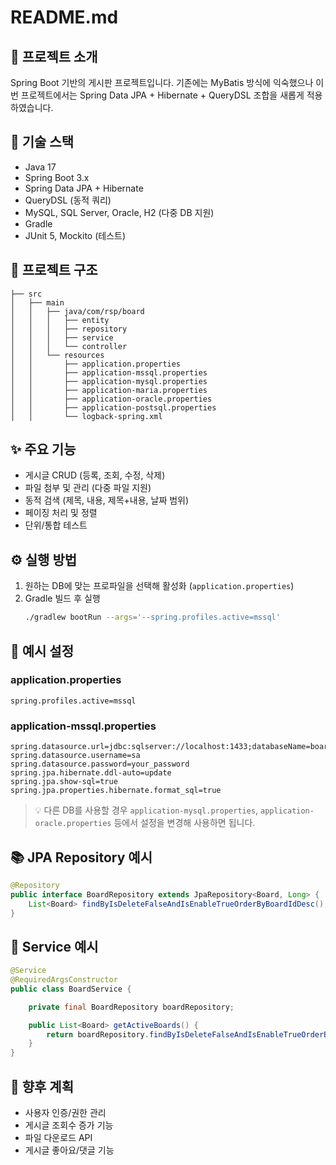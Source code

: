 # README.md

## 📘 프로젝트 소개
Spring Boot 기반의 게시판 프로젝트입니다. 기존에는 MyBatis 방식에 익숙했으나
이번 프로젝트에서는 Spring Data JPA + Hibernate + QueryDSL 조합을 새롭게 적용하였습니다.

## 🧰 기술 스택
- Java 17
- Spring Boot 3.x
- Spring Data JPA + Hibernate
- QueryDSL (동적 쿼리)
- MySQL, SQL Server, Oracle, H2 (다중 DB 지원)
- Gradle
- JUnit 5, Mockito (테스트)

## 📁 프로젝트 구조
```
├── src
│   ├── main
│   │   ├── java/com/rsp/board
│   │   │   ├── entity
│   │   │   ├── repository
│   │   │   ├── service
│   │   │   └── controller
│   │   └── resources
│   │       ├── application.properties
│   │       ├── application-mssql.properties
│   │       ├── application-mysql.properties
│   │       ├── application-maria.properties
│   │       ├── application-oracle.properties
│   │       ├── application-postsql.properties
│   │       └── logback-spring.xml
```

## ✨ 주요 기능
- 게시글 CRUD (등록, 조회, 수정, 삭제)
- 파일 첨부 및 관리 (다중 파일 지원)
- 동적 검색 (제목, 내용, 제목+내용, 날짜 범위)
- 페이징 처리 및 정렬
- 단위/통합 테스트

## ⚙ 실행 방법
1. 원하는 DB에 맞는 프로파일을 선택해 활성화 (`application.properties`)
2. Gradle 빌드 후 실행
   ```bash
   ./gradlew bootRun --args='--spring.profiles.active=mssql'
   ```

## 📝 예시 설정
### application.properties
```properties
spring.profiles.active=mssql
```

### application-mssql.properties
```properties
spring.datasource.url=jdbc:sqlserver://localhost:1433;databaseName=boarddb
spring.datasource.username=sa
spring.datasource.password=your_password
spring.jpa.hibernate.ddl-auto=update
spring.jpa.show-sql=true
spring.jpa.properties.hibernate.format_sql=true
```

> 💡 다른 DB를 사용할 경우 `application-mysql.properties`, `application-oracle.properties` 등에서 설정을 변경해 사용하면 됩니다.

## 📚 JPA Repository 예시
```java
@Repository
public interface BoardRepository extends JpaRepository<Board, Long> {
    List<Board> findByIsDeleteFalseAndIsEnableTrueOrderByBoardIdDesc();
}
```

## 🧩 Service 예시
```java
@Service
@RequiredArgsConstructor
public class BoardService {

    private final BoardRepository boardRepository;

    public List<Board> getActiveBoards() {
        return boardRepository.findByIsDeleteFalseAndIsEnableTrueOrderByBoardIdDesc();
    }
}
```

## 🚧 향후 계획
- 사용자 인증/권한 관리
- 게시글 조회수 증가 기능
- 파일 다운로드 API
- 게시글 좋아요/댓글 기능

